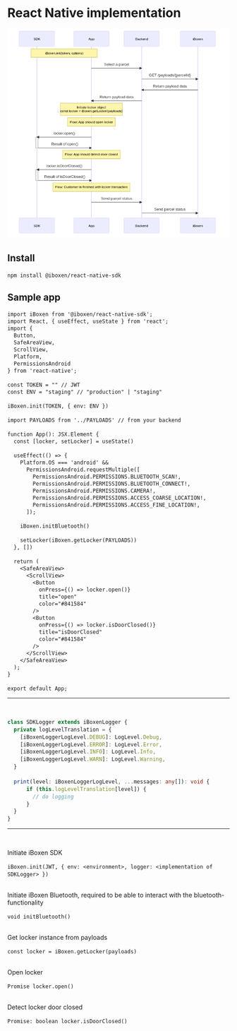 # React Native implementation

![open locker flow](./open-locker-flow.png "flow")

## Install 

`npm install @iboxen/react-native-sdk`

## Sample app

```tsx
import iBoxen from '@iboxen/react-native-sdk';
import React, { useEffect, useState } from 'react';
import {
  Button,
  SafeAreaView,
  ScrollView,
  Platform,
  PermissionsAndroid
} from 'react-native';

const TOKEN = "" // JWT
const ENV = "staging" // "production" | "staging"

iBoxen.init(TOKEN, { env: ENV })

import PAYLOADS from '../PAYLOADS' // from your backend

function App(): JSX.Element {
  const [locker, setLocker] = useState()

  useEffect(() => {
    Platform.OS === 'android' &&
      PermissionsAndroid.requestMultiple([
        PermissionsAndroid.PERMISSIONS.BLUETOOTH_SCAN!,
        PermissionsAndroid.PERMISSIONS.BLUETOOTH_CONNECT!,
        PermissionsAndroid.PERMISSIONS.CAMERA!,
        PermissionsAndroid.PERMISSIONS.ACCESS_COARSE_LOCATION!,
        PermissionsAndroid.PERMISSIONS.ACCESS_FINE_LOCATION!,
      ]);

    iBoxen.initBluetooth()

    setLocker(iBoxen.getLocker(PAYLOADS))
  }, [])

  return (
    <SafeAreaView>
      <ScrollView>
        <Button
          onPress={() => locker.open()}
          title="open"
          color="#841584"
        />
        <Button
          onPress={() => locker.isDoorClosed()}
          title="isDoorClosed"
          color="#841584"
        />
      </ScrollView>
    </SafeAreaView>
  );
}

export default App;

```
---
&nbsp;

```ts
class SDKLogger extends iBoxenLogger {
  private logLevelTranslation = {
    [iBoxenLoggerLogLevel.DEBUG]: LogLevel.Debug,
    [iBoxenLoggerLogLevel.ERROR]: LogLevel.Error,
    [iBoxenLoggerLogLevel.INFO]: LogLevel.Info,
    [iBoxenLoggerLogLevel.WARN]: LogLevel.Warning,
  }

  print(level: iBoxenLoggerLogLevel, ...messages: any[]): void {
      if (this.logLevelTranslation[level]) {
        // do logging
      }
  }
}
```

---
&nbsp;

Initiate iBoxen SDK

`iBoxen.init(JWT, { env: <environment>, logger: <implementation of SDKLogger> })`

<br/>
Initiate iBoxen Bluetooth, required to be able to interact with the bluetooth-functionality

`void initBluetooth()`

<br/>
Get locker instance from payloads

`const locker = iBoxen.getLocker(payloads)`

<br/>
Open locker

`Promise locker.open()`

<br/>
Detect locker door closed

`Promise: boolean locker.isDoorClosed()`
